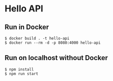 # Hello API

## Run in Docker

```
$ docker build . -t hello-api
$ docker run --rm -d -p 8080:4000 hello-api
```

## Run on localhost without Docker

```
$ npm install
$ npm run start
```